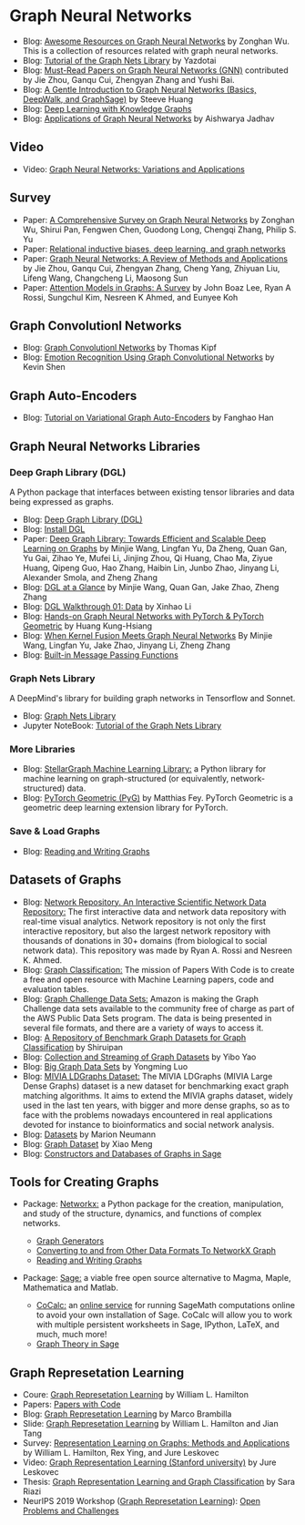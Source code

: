 # Graph Neural Networks  
- Blog: [Awesome Resources on Graph Neural Networks](https://github.com/nnzhan/Awesome-Graph-Neural-Networks) by Zonghan Wu. This is a collection of resources related with graph neural networks.
- Blog: [Tutorial of the Graph Nets Library](https://github.com/yazdotai/graph-networks) by Yazdotai
- Blog: [Must-Read Papers on Graph Neural Networks (GNN)](https://github.com/thunlp/GNNPapers) contributed by Jie Zhou, Ganqu Cui, Zhengyan Zhang and Yushi Bai. 
- Blog: [A Gentle Introduction to Graph Neural Networks (Basics, DeepWalk, and GraphSage)](https://towardsdatascience.com/a-gentle-introduction-to-graph-neural-network-basics-deepwalk-and-graphsage-db5d540d50b3) by Steeve Huang  
- Blog: [Deep Learning with Knowledge Graphs](https://medium.com/octavian-ai/deep-learning-with-knowledge-graphs-3df0b469a61a)
- Blog: [Applications of Graph Neural Networks](https://towardsdatascience.com/https-medium-com-aishwaryajadhav-applications-of-graph-neural-networks-1420576be574) by Aishwarya Jadhav  

## Video
- Video: [Graph Neural Networks: Variations and Applications](https://www.youtube.com/watch?v=cWIeTMklzNg) 

## Survey  
- Paper: [A Comprehensive Survey on Graph Neural Networks](https://arxiv.org/pdf/1901.00596.pdf) by Zonghan Wu, Shirui Pan, Fengwen Chen, Guodong Long, Chengqi Zhang, Philip S. Yu  
- Paper: [Relational inductive biases, deep learning, and graph networks](https://arxiv.org/pdf/1806.01261.pdf)
- Paper: [Graph Neural Networks: A Review of Methods and Applications](https://arxiv.org/pdf/1812.08434.pdf) by 
Jie Zhou, Ganqu Cui, Zhengyan Zhang, Cheng Yang, Zhiyuan Liu, Lifeng Wang, Changcheng Li, Maosong Sun  
- Paper: [Attention Models in Graphs: A Survey](https://dl.acm.org/doi/10.1145/3363574) by John Boaz Lee, Ryan A Rossi, Sungchul Kim, Nesreen K Ahmed, and Eunyee Koh   

## Graph Convolutionl Networks  
- Blog: [Graph Convolutionl Networks](http://tkipf.github.io/graph-convolutional-networks/) by Thomas Kipf  
- Blog: [Emotion Recognition Using Graph Convolutional Networks](https://towardsdatascience.com/emotion-recognition-using-graph-convolutional-networks-9f22f04b244e) by Kevin Shen    

## Graph Auto-Encoders  
- Blog: [Tutorial on Variational Graph Auto-Encoders](https://towardsdatascience.com/tutorial-on-variational-graph-auto-encoders-da9333281129) by Fanghao Han  

## Graph Neural Networks Libraries  
### Deep Graph Library (DGL)
A Python package that interfaces between existing tensor libraries and data being expressed as graphs.  
- Blog: [Deep Graph Library (DGL)](https://www.dgl.ai) 
- Blog: [Install DGL](https://docs.dgl.ai/install/index.html)
- Paper: [Deep Graph Library: Towards Efficient and Scalable Deep Learning on Graphs](https://rlgm.github.io/papers/49.pdf) by Minjie Wang, Lingfan Yu, Da Zheng, Quan Gan, Yu Gai, Zihao Ye, Mufei Li, Jinjing Zhou, Qi Huang, Chao Ma, Ziyue Huang, Qipeng Guo, Hao Zhang, Haibin Lin, Junbo Zhao, Jinyang Li, Alexander Smola, and Zheng Zhang  
- Blog: [DGL at a Glance](https://docs.dgl.ai/tutorials/basics/1_first.html) by  Minjie Wang, Quan Gan, Jake Zhao, Zheng Zhang  
- Blog: [DGL Walkthrough 01: Data](https://xinhaoli74.github.io/posts/2019/12/DGL-Basic01-Data/) by Xinhao Li  
- Blog: [Hands-on Graph Neural Networks with PyTorch & PyTorch Geometric](https://towardsdatascience.com/hands-on-graph-neural-networks-with-pytorch-pytorch-geometric-359487e221a8) by Huang Kung-Hsiang  
- Blog: [When Kernel Fusion Meets Graph Neural Networks](https://www.dgl.ai/blog/2019/05/04/kernel.html) By Minjie Wang, Lingfan Yu, Jake Zhao, Jinyang Li, Zheng Zhang  
- Blog: [Built-in Message Passing Functions](https://docs.dgl.ai/features/builtin.html)  

### Graph Nets Library
A DeepMind's library for building graph networks in Tensorflow and Sonnet.  
- Blog: [Graph Nets Library](https://github.com/deepmind/graph_nets) 
- Jupyter NoteBook: [Tutorial of the Graph Nets Library](https://colab.research.google.com/github/deepmind/graph_nets/blob/master/graph_nets/demos/graph_nets_basics.ipynb)   


### More Libraries
- Blog: [StellarGraph Machine Learning Library:](https://github.com/stellargraph/stellargraph) a Python library for machine learning on graph-structured (or equivalently, network-structured) data. 
- Blog: [PyTorch Geometric (PyG)](https://github.com/rusty1s/pytorch_geometric) by Matthias Fey. PyTorch Geometric is a geometric deep learning extension library for PyTorch. 

### Save & Load Graphs

- Blog: [Reading and Writing Graphs](https://networkx.github.io/documentation/stable/reference/readwrite/index.html)

## Datasets of Graphs

- Blog: [Network Repository. An Interactive Scientific Network Data Repository:](http://networkrepository.com) The first interactive data and network data repository with real-time visual analytics. Network repository is not only the first interactive repository, but also the largest network repository with thousands of donations in 30+ domains (from biological to social network data). This repository was made by Ryan A. Rossi and Nesreen K. Ahmed.  
- Blog: [Graph Classification:](https://paperswithcode.com/task/graph-classification/latest) The mission of Papers With Code is to create a free and open resource with Machine Learning papers, code and evaluation tables.  
- Blog: [Graph Challenge Data Sets:](https://graphchallenge.mit.edu/data-sets) Amazon is making the Graph Challenge data sets available to the community free of charge as part of the AWS Public Data Sets program. The data is being presented in several file formats, and there are a variety of ways to access it.    
- Blog: [A Repository of Benchmark Graph Datasets for Graph Classification](https://github.com/shiruipan/graph_datasets) by 
Shiruipan    
- Blog: [Collection and Streaming of Graph Datasets](https://www.eecs.wsu.edu/~yyao/StreamingGraphs.html) by Yibo Yao   
- Blog: [Big Graph Data Sets](https://lgylym.github.io/big-graph/dataset.html) by Yongming Luo   
- Blog: [MIVIA LDGraphs Dataset:](https://mivia.unisa.it/datasets/graph-database/mivia2-graph-database/) The MIVIA LDGraphs (MIVIA Large Dense Graphs) dataset is a new dataset for benchmarking exact graph matching algorithms. It aims to extend the MIVIA graphs dataset, widely used in the last ten years, with bigger and more dense graphs, so as to face with the problems nowadays encountered in real applications devoted for instance to bioinformatics and social network analysis. 
- Blog: [Datasets](https://sites.wustl.edu/neumann/research/datasets/) by Marion Neumann  
- Blog: [Graph Dataset](https://sites.google.com/site/xiaomengsite/research/resources/graph-dataset) by Xiao Meng   
- Blog: [Constructors and Databases of Graphs in Sage](http://doc.sagemath.org/html/en/reference/graphs/index.html)

## Tools for Creating Graphs

- Package: [Networkx:](https://networkx.github.io) a Python package for the creation, manipulation, and study of the structure, dynamics, and functions of complex networks.  
  - [Graph Generators](https://networkx.github.io/documentation/stable/reference/generators.html)  
  - [Converting to and from Other Data Formats To NetworkX Graph](https://networkx.github.io/documentation/stable/reference/convert.html)  
  - [Reading and Writing Graphs](https://networkx.github.io/documentation/stable/reference/readwrite/index.html)    
  
- Package: [Sage:](https://www.sagemath.org) a viable free open source alternative to Magma, Maple, Mathematica and Matlab.
  - [CoCalc:](https://www.sagemath.org/notebook-vs-cloud.html) an [online service](https://cocalc.com/) for running SageMath computations online to avoid your own installation of Sage. CoCalc will allow you to work with multiple persistent worksheets in Sage, IPython, LaTeX, and much, much more!
  - [Graph Theory in Sage](http://doc.sagemath.org/html/en/reference/graphs/index.html)  
  
## Graph Represetation Learning
  
- Coure: [Graph Represetation Learning](https://cs.mcgill.ca/~wlh/comp766/index.html) by William L. Hamilton   
- Papers: [Papers with Code](https://paperswithcode.com/task/graph-representation-learning)
- Blog: [Graph Represetation Learning](https://towardsdatascience.com/graph-representation-learning-dd64106c9763) by Marco Brambilla   
- Slide: [Graph Represetation Learning](https://jian-tang.com/files/AAAI19/aaai-grltutorial-part0-intro.pdf) by 
William L. Hamilton and Jian Tang   
- Survey: [Representation Learning on Graphs: Methods and Applications](https://www-cs.stanford.edu/people/jure/pubs/graphrepresentation-ieee17.pdf) by William L. Hamilton, Rex Ying, and Jure Leskovec   
- Video: [Graph Representation Learning (Stanford university)](https://www.youtube.com/watch?v=YrhBZUtgG4E) by Jure Leskovec  
- Thesis: [Graph Representation Learning and Graph Classification](https://www.cs.uoregon.edu/Reports/AREA-201706-Riazi.pdf) by Sara Riazi   
- NeurIPS 2019 Workshop ([Graph Represetation Learning](https://grlearning.github.io)): [Open Problems and Challenges](https://grlearning.github.io/papers/)   
